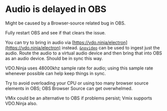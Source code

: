 # Audio is delayed in OBS

Might be caused by a Browser-source related bug in OBS.

Fully restart OBS and see if that clears the issue.

You can try to bring in audio via [https://vdo.ninja/electron](https://vdo.ninja/electron) instead. [`&novideo`](../advanced-settings/view-parameters/novideo.md) can be used to ingest just the audio. Route the audio to a virtual audio device and then bring that into OBS as an audio device. Should be in sync this way.

VDO.Ninja uses 48000khz sample rate for audio; using this sample rate whenever possible can help keep things in sync.

Try to avoid overloading your CPU or using too many browser source elements in OBS; OBS Browser Source can get overwhelmed.

VMix could be an alternative to OBS if problems persist; Vmix supports VDO.Ninja also.

